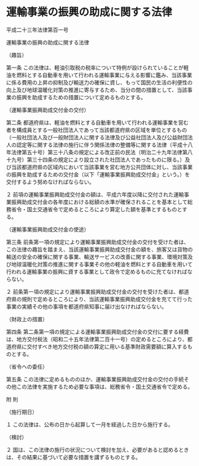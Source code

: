 # 運輸事業の振興の助成に関する法律

平成二十三年法律第百一号

運輸事業の振興の助成に関する法律

（趣旨）

第一条 この法律は、軽油引取税の税率について特例が設けられていることが軽油を燃料とする自動車を用いて行われる運輸事業に与える影響に鑑み、当該事業に係る費用の上昇の抑制及び輸送力の確保に資し、もって国民の生活の利便性の向上及び地球温暖化対策の推進に寄与するため、当分の間の措置として、当該事業の振興を助成するための措置について定めるものとする。

（運輸事業振興助成交付金の交付）

第二条 都道府県は、軽油を燃料とする自動車を用いて行われる運輸事業を営む者を構成員とする一般社団法人であって当該都道府県の区域を単位とするもの（一般社団法人及び一般財団法人に関する法律及び公益社団法人及び公益財団法人の認定等に関する法律の施行に伴う関係法律の整備等に関する法律（平成十八年法律第五十号）第三十八条の規定による改正前の民法（明治二十九年法律第八十九号）第三十四条の規定により設立された社団法人であったものに限る。）及び当該都道府県の区域内において当該事業を営む地方公共団体に対し、当該事業の振興を助成するための交付金（以下「運輸事業振興助成交付金」という。）を交付するよう努めなければならない。

２ 前項の運輸事業振興助成交付金の額は、平成六年度以降に交付された運輸事業振興助成交付金の各年度における総額の水準が確保されることを基本として総務省令・国土交通省令で定めるところにより算定した額を基準とするものとする。

（運輸事業振興助成交付金の使途）

第三条 前条第一項の規定により運輸事業振興助成交付金の交付を受けた者は、この法律の趣旨を踏まえ、当該運輸事業振興助成交付金の額を、旅客又は貨物の輸送の安全の確保に関する事業、輸送サービスの改善に関する事業、環境対策及び地球温暖化対策の推進に関する事業その他の軽油を燃料とする自動車を用いて行われる運輸事業の振興に資する事業として政令で定めるものに充てなければならない。

２ 前条第一項の規定により運輸事業振興助成交付金の交付を受けた者は、都道府県の規則で定めるところにより、当該運輸事業振興助成交付金を充てて行った事業の実績その他の事項を都道府県知事に届け出なければならない。

（財政上の措置）

第四条 第二条第一項の規定による運輸事業振興助成交付金の交付に要する経費は、地方交付税法（昭和二十五年法律第二百十一号）の定めるところにより、都道府県に交付すべき地方交付税の額の算定に用いる基準財政需要額に算入するものとする。

（省令への委任）

第五条 この法律に定めるもののほか、運輸事業振興助成交付金の交付の手続その他この法律を実施するため必要な事項は、総務省令・国土交通省令で定める。

附 則

（施行期日）

１ この法律は、公布の日から起算して一月を経過した日から施行する。

（検討）

２ 国は、この法律の施行の状況について検討を加え、必要があると認めるときは、その結果に基づいて必要な措置を講ずるものとする。
